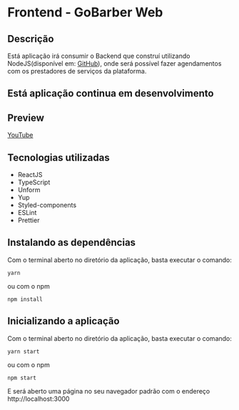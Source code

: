 # Frontend - GoBarber Web
## Descrição
Está aplicação irá consumir o Backend que construí utilizando NodeJS(disponível em: [GitHub](https://github.com/danilobandeira29/backend-GoBarber)), onde será possível
fazer agendamentos com os prestadores de serviços da plataforma.

## Está aplicação continua em desenvolvimento
## Preview
[YouTube](https://youtu.be/bHJ0jFWJovE)

## Tecnologias utilizadas
- ReactJS
- TypeScript
- Unform
- Yup
- Styled-components
- ESLint
- Prettier


## Instalando as dependências
Com o terminal aberto no diretório da aplicação, basta executar o comando:
```
yarn
```
ou com o npm
```
npm install
```

## Inicializando a aplicação
Com o terminal aberto no diretório da aplicação, basta executar o comando:
```
yarn start
```
ou com o npm
```
npm start
```
E será aberto uma página no seu navegador padrão com o endereço http://localhost:3000
